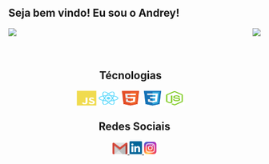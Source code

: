 ## Seja bem vindo! Eu sou o Andrey!

<div>
  
  <img  height="180em" src="https://github-readme-stats.vercel.app/api?username=andreywilmsen&show_icons=true&theme=react&include_all_commits=true&count_private=true"/>
  <img align="right" height="180em" src="https://github-readme-stats.vercel.app/api/top-langs/?username=andreywilmsen&layout=compact&langs_count=16&theme=react"/>
</div>
<br>

<div  align="center"> 
  <div style="display: inline_block"><br>
    <h2 align="center">Técnologias</h2>
    <img align="center" height="30" width="40" alt="js-icon"  src="https://raw.githubusercontent.com/devicons/devicon/master/icons/javascript/javascript-plain.svg">
    <img align="center" height="30" width="40" alt="react-icon" src="https://raw.githubusercontent.com/devicons/devicon/master/icons/react/react-original.svg">
    <img align="center" height="30" width="40" alt="html-icon" src="https://raw.githubusercontent.com/devicons/devicon/master/icons/html5/html5-original.svg">
    <img align="center" height="30" width="40" alt="css-icon" src="https://raw.githubusercontent.com/devicons/devicon/master/icons/css3/css3-original.svg">
    <img align="center" height="30" width="40" alt="nodejs-icon" src="https://raw.githubusercontent.com/devicons/devicon/master/icons/nodejs/nodejs-original.svg">
   </div>
    
  
  <h2 align="center">Redes Sociais</h2>
    <a href = "mailto: andreywilmsendepaula@gmail.com">
      <img width="30" src="gmail.svg">
    </a>
    <a href = "https://br.linkedin.com/in/andrey-wilmsen-de-paula-004b49213">
      <img width="25" src="linkedin.svg">
    </a>
    <a href = "https://www.instagram.com/andreywilmsen/">
      <img width="25" src="instagram.png">
    </a>
</div>
